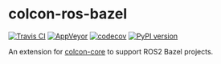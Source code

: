 colcon-ros-bazel
=================

[![Travis CI](https://travis-ci.org/colcon/colcon-ros-bazel.svg?branch=master)](https://travis-ci.org/colcon/colcon-ros-bazel)
[![AppVeyor](https://ci.appveyor.com/api/projects/status/github/colcon/colcon-ros-bazel?svg=true&branch=master)](https://ci.appveyor.com/project/Theosakamg/colcon-ros-bazel)
[![codecov](https://codecov.io/gh/colcon/colcon-ros-bazel/branch/master/graph/badge.svg)](https://codecov.io/gh/colcon/colcon-ros-bazel)
[![PyPI version](https://img.shields.io/pypi/v/colcon_ros_bazel.svg)](https://pypi.python.org/pypi/colcon_ros_bazel/)


An extension for [colcon-core](https://github.com/colcon/colcon-core) to support ROS2 Bazel projects.

